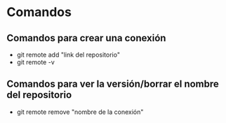 # Comandos

## Comandos para crear una conexión

- git remote add "link del repositorio"
- git remote -v

## Comandos para ver la versión/borrar el nombre del repositorio

- git remote remove "nombre de la conexión"
